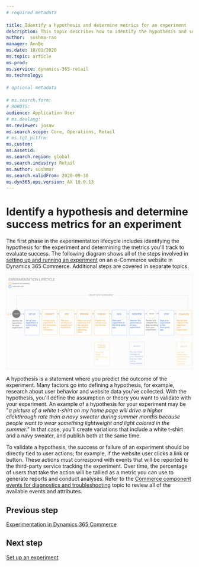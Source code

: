```yaml
---
# required metadata

title: Identify a hypothesis and determine metrics for an experiment
description: This topic describes how to identify the hypothesis and success metrics for an experiment you'll run on an e-Commerce website in Dynamics 365 Commerce.
author:  sushma-rao 
manager: AnnBe
ms.date: 10/01/2020
ms.topic: article
ms.prod: 
ms.service: dynamics-365-retail
ms.technology: 

# optional metadata

# ms.search.form: 
# ROBOTS: 
audience: Application User
# ms.devlang: 
ms.reviewer: josaw
ms.search.scope: Core, Operations, Retail
# ms.tgt_pltfrm: 
ms.custom: 
ms.assetid: 
ms.search.region: global
ms.search.industry: Retail
ms.author: sushmar
ms.search.validFrom: 2020-09-30
ms.dyn365.ops.version: AX 10.0.13
---
```


# Identify a hypothesis and determine success metrics for an experiment
The first phase in the experimentation lifecycle includes identifying the hypothesis for the experiment and determining the metrics you'll track to evaluate success. The following diagram shows all of the steps involved in [setting up and running an experiment](experimentation-overview.md) on an e-Commerce website in Dynamics 365 Commerce. Additional steps are covered in separate topics. 

[ ![Experimentation user journey - Identify](./media/experimentation_identify.svg) ](./media/experimentation_identify.svg#lightbox)

A hypothesis is a statement where you predict the outcome of the experiment. Many factors go into defining a hypothesis, for example, research about user behavior and website data you've collected. With the hypothesis, you'll define the assumption or theory you want to validate with your experiment. An example of a hypothesis for your experiment may be "*a picture of a white t-shirt on my home page will drive a higher clickthrough rate than a navy sweater during summer months because people want to wear something lightweight and light colored in the summer.*" In that case, you'll create variations that include a white t-shirt and a navy sweater, and publish both at the same time.

To validate a hypothesis, the success or failure of an experiment should be directly tied to user actions; for example, if the website user clicks a link or button. These actions must correspond with events that will be reported to the third-party service tracking the experiment. Over time, the percentage of users that take the action will be tallied as a metric you can use to generate reports and conduct analyses. Refer to the [Commerce component events for diagnostics and troubleshooting](dev-itpro/retail-component-events-diagnostics-troubleshooting.md) topic to review all of the available events and attributes.

## Previous step
[Experimentation in Dynamics 365 Commerce](experimentation-overview.md)


## Next step
[Set up an experiment](experimentation-setup.md)
